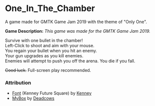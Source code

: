# One_In_The_Chamber
A game made for GMTK Game Jam 2019 with the theme of "Only One".

**Game Description:**
*This game was made for the GMTK Game Jam 2019.*

Survive with one bullet in the chamber!  
Left-Click to shoot and aim with your mouse.  
You regain your bullet when you hit an enemy.  
Your gun upgrades as you kill enemies.  
Enemies will attempt to push you off the arena. 
You die if you fall. 

~~Good luck.~~ Full-screen play recommended.

### Attribution
- [Font](https://www.kenney.nl/assets/kenney-fonts) (Kenney Future Square) by [Kenney](https://kenney.nl/assets/kenney-fonts)<br>
- [MyBox](https://github.com/Deadcows/MyBox) by [Deadcows](https://github.com/Deadcows)
